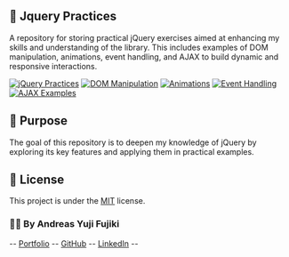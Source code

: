 <h2 id="jquery"> 🌙 Jquery Practices </h2>
A repository for storing practical jQuery exercises aimed at enhancing my skills and understanding of the library. This includes examples of DOM manipulation, animations, event handling, and AJAX to build dynamic and responsive interactions.

<p></p><p></p><p></p><p></p><p></p><p></p><p></p><p></p><p></p><p></p><p></p><p></p><p></p><p></p><p></p><p></p><p></p><p></p><p></p><p></p><p></p><p></p><p></p><p></p><p></p><p></p>
<div>

[JQUERY_PRACTICES_BADGE]: https://img.shields.io/badge/Jquery_Practices-000?style=for-the-badge&logo=jquery
[DOM_MANIPULATION_BADGE]: https://img.shields.io/badge/DOM_Manipulation-000?style=for-the-badge&logo=html5
[ANIMATIONS_BADGE]: https://img.shields.io/badge/Animations-000?style=for-the-badge&logo=css3
[EVENT_HANDLING_BADGE]: https://img.shields.io/badge/Event_Handling-000?style=for-the-badge&logo=jquery
[AJAX_BADGE]: https://img.shields.io/badge/AJAX-000?style=for-the-badge&logo=jquery&logoColor=white

[![jQuery Practices][JQUERY_PRACTICES_BADGE]](./README.md)
[![DOM Manipulation][DOM_MANIPULATION_BADGE]](./examples/dom-manipulation.md)
[![Animations][ANIMATIONS_BADGE]](./examples/animations.md)
[![Event Handling][EVENT_HANDLING_BADGE]](./examples/event-handling.md)
[![AJAX Examples][AJAX_BADGE]](./examples/ajax.md)

</div>

<h2 id="purpose">🚀 Purpose </h2>
The goal of this repository is to deepen my knowledge of jQuery by exploring its key features and applying them in practical examples.

<h2 id="license">📃 License</h2>

This project is under the [MIT](./LICENSE) license.

<h3 id="copyright">🧑‍💻 By Andreas Yuji Fujiki</h3>

-- [Portfolio](https://andreas-yuji-fujiki.github.io/portfolio) -- [GitHub](https://github.com/andreas-yuji-fujiki) -- [LinkedIn](www.linkedin.com/in/andreas-yuji-fujiki-a08633321) --

